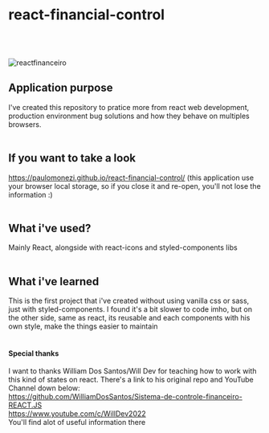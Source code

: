 # react-financial-control
<br/><br/><br/>
![reactfinanceiro](https://user-images.githubusercontent.com/95001803/198836423-9aa4382d-0c28-4de3-bf49-7cd7f1a287eb.gif)


## Application purpose
I've created this repository to pratice more from react web development, production environment bug solutions and how they behave on multiples browsers.
<br/><br/>


## If you want to take a look
https://paulomonezi.github.io/react-financial-control/ (this application use your browser local storage, so if you close it and re-open, you'll not lose the information :)
<br/><br/>


## What i've used?
Mainly React, alongside with react-icons and styled-components libs
<br/><br/>


## What i've learned
This is the first project that i've created without using vanilla css or sass, just with styled-components.
I found it's a bit slower to code imho, but on the other side, same as react, its reusable and each components with his own style, make the things easier to maintain
<br/><br/>


#### Special thanks
I want to thanks William Dos Santos/Will Dev for teaching how to work with this kind of states on react.
There's a link to his original repo and YouTube Channel down below:
<br/>
https://github.com/WilliamDosSantos/Sistema-de-controle-financeiro-REACT.JS
<br/>
https://www.youtube.com/c/WillDev2022
<br/>
You'll find alot of useful information there
